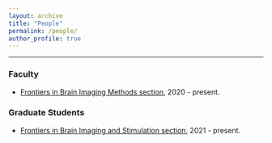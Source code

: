 ```yaml
---
layout: archive
title: "People"
permalink: /people/
author_profile: true
---
```


------
### Faculty
* [Frontiers in Brain Imaging Methods section](https://www.frontiersin.org/journals/all/sections/brain-imaging-methods), 2020 - present.

### Graduate Students
* [Frontiers in Brain Imaging and Stimulation section](https://www.frontiersin.org/journals/human-neuroscience/sections/brain-imaging-and-stimulation), 2021 - present.

